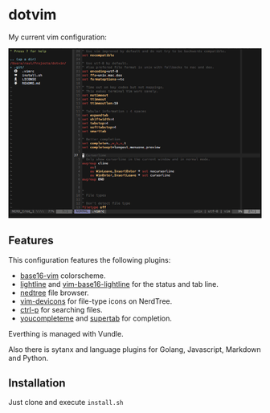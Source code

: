 # dotvim

My current vim configuration:

![Screenshot](screenshot.png)

## Features

This configuration features the following plugins:

* [base16-vim](https://github.com/chriskempson/base16-vim) colorscheme.
* [lightline](https://github.com/itchyny/lightline.vim) and [vim-base16-lightline](https://github.com/daviesjamie/vim-base16-lightline) for the status and tab line.
* [nedtree](https://github.com/scrooloose/nerdtree) file browser.
* [vim-devicons](https://github.com/ryanoasis/vim-devicons) for file-type icons on NerdTree.
* [ctrl-p](https://github.com/kien/ctrlp.vim) for searching files.
* [youcompleteme](https://github.com/Valloric/YouCompleteMe) and [supertab](https://github.com/ervandew/supertab) for completion.

Everthing is managed with Vundle.

Also there is sytanx and language plugins for Golang, Javascript, Markdown and Python.

## Installation

Just clone and execute `install.sh`